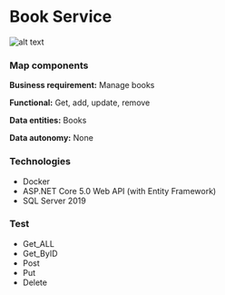 # Book Service

![alt text](library_microservice/Services/Book/img/books.png)

### Map components

**Business requirement:**  Manage books

**Functional:**  Get, add, update, remove

**Data entities:** Books

**Data autonomy:** None

### Technologies

* Docker
* ASP.NET Core 5.0 Web API (with Entity Framework)
* SQL Server 2019

### Test

* Get_ALL
* Get_ByID
* Post
* Put
* Delete
